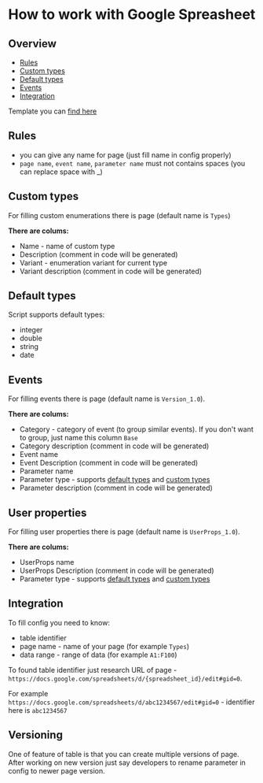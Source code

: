 # How to work with Google Spreasheet

## Overview

- [Rules](#Rules)
- [Custom types](#Custom-types)
- [Default types](Default#-types)
- [Events](#Events)
- [Integration](#Integration)

Template you can [find here](https://docs.google.com/spreadsheets/d/1a9UAiDPmVx_5qEv6EIpCzBx-rW64yjxH2Ptpfj6AP3A/edit?usp=sharing)

## Rules

- you can give any name for page (just fill name in config properly)
- `page name`, `event name`, `parameter name` must not contains spaces (you can replace space with _)

## Custom types

For filling custom enumerations there is page (default name is `Types`)

**There are colums:**

- Name - name of custom type
- Description (comment in code will be generated)
- Variant - enumeration variant for current type
- Variant description (comment in code will be generated)

## Default types

Script supports default types:

- integer
- double
- string
- date

## Events

For filling events there is page (default name is `Version_1.0`).

**There are colums:**

- Category - category of event (to group similar events). If you don't want to group, just name this column `Base`
- Category description (comment in code will be generated)
- Event name
- Event Description (comment in code will be generated)
- Parameter name
- Parameter type - supports [default types](#Default-types) and [custom types](#Custom-types)
- Parameter description (comment in code will be generated)

## User properties

For filling user properties there is page (default name is `UserProps_1.0`).

**There are colums:**

- UserProps name
- UserProps Description (comment in code will be generated)
- Parameter type - supports [default types](#Default-types) and [custom types](#Custom-types)

## Integration

To fill config you need to know:

- table identifier
- page name - name of your page (for example `Types`)
- data range - range of data (for example `A1:F100`)

To found table identifier just research URL of page - `https://docs.google.com/spreadsheets/d/{spreadsheet_id}/edit#gid=0`.

For example `https://docs.google.com/spreadsheets/d/abc1234567/edit#gid=0` - identifier here is `abc1234567`

## Versioning

One of feature of table is that you can create multiple versions of page. After working on new version just say developers to rename parameter in config to newer page version.
